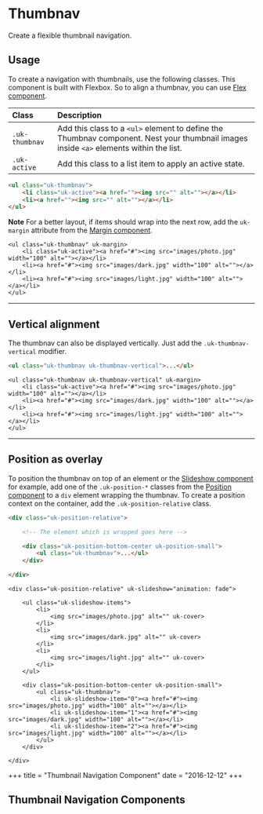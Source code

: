 # Thumbnav

<p class="text docsLeadText">Create a flexible thumbnail navigation.</p>

## Usage

To create a navigation with thumbnails, use the following classes. This component is built with Flexbox. So to align a thumbnav, you can use [Flex component](flex.md).

| Class          | Description                                                                                                                            |
|:---------------|:---------------------------------------------------------------------------------------------------------------------------------------|
| `.uk-thumbnav` | Add this class to a `<ul>` element to define the Thumbnav component. Nest your thumbnail images inside `<a>` elements within the list. |
| `.uk-active `  | Add this class to a list item to apply an active state.                                                                                |

```html
<ul class="uk-thumbnav">
    <li class="uk-active"><a href=""><img src="" alt=""></a></li>
    <li><a href=""><img src="" alt=""></a></li>
</ul>
```

**Note** For a better layout, if items should wrap into the next row, add the `uk-margin` attribute from the [Margin component](margin.md).

```example
<ul class="uk-thumbnav" uk-margin>
    <li class="uk-active"><a href="#"><img src="images/photo.jpg" width="100" alt=""></a></li>
    <li><a href="#"><img src="images/dark.jpg" width="100" alt=""></a></li>
    <li><a href="#"><img src="images/light.jpg" width="100" alt=""></a></li>
</ul>
```

***

## Vertical alignment

The thumbnav can also be displayed vertically. Just add the `.uk-thumbnav-vertical` modifier.

```html
<ul class="uk-thumbnav uk-thumbnav-vertical">...</ul>
```

```example
<ul class="uk-thumbnav uk-thumbnav-vertical" uk-margin>
    <li class="uk-active"><a href="#"><img src="images/photo.jpg" width="100" alt=""></a></li>
    <li><a href="#"><img src="images/dark.jpg" width="100" alt=""></a></li>
    <li><a href="#"><img src="images/light.jpg" width="100" alt=""></a></li>
</ul>
```


***

## Position as overlay

To position the thumbnav on top of an element or the [Slideshow component](slideshow.md) for example, add one of the `.uk-position-*` classes from the [Position component](position.md) to a `div` element wrapping the thumbnav. To create a position context on the container, add the `.uk-position-relative` class.

```html
<div class="uk-position-relative">

    <!-- The element which is wrapped goes here -->

    <div class="uk-position-bottom-center uk-position-small">
        <ul class="uk-thumbnav">...</ul>
    </div>

</div>
```

```example
<div class="uk-position-relative" uk-slideshow="animation: fade">

    <ul class="uk-slideshow-items">
        <li>
            <img src="images/photo.jpg" alt="" uk-cover>
        </li>
        <li>
            <img src="images/dark.jpg" alt="" uk-cover>
        </li>
        <li>
            <img src="images/light.jpg" alt="" uk-cover>
        </li>
    </ul>

    <div class="uk-position-bottom-center uk-position-small">
        <ul class="uk-thumbnav">
            <li uk-slideshow-item="0"><a href="#"><img src="images/photo.jpg" width="100" alt=""></a></li>
            <li uk-slideshow-item="1"><a href="#"><img src="images/dark.jpg" width="100" alt=""></a></li>
            <li uk-slideshow-item="2"><a href="#"><img src="images/light.jpg" width="100" alt=""></a></li>
        </ul>
    </div>

</div>
```

+++
title = "Thumbnail Navigation Component"
date = "2016-12-12"
+++

## Thumbnail Navigation Components
